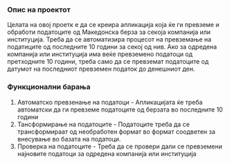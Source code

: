 ### Опис на проектот
Целата на овој проетк е да се креира апликација која ќе ги превземе и обработи податоците од Македонска берза за секоја компанија или институција. Треба да се автоматизира процесот на превземање на податиците од последните 10 години за секој од нив. Ако за одредена компанија или институција има веќе превземено податоци од претходните 10 години, треба само да се превземат податоците од датумот на последниот превземен податок до денешниот ден.
### Функционални барања
1. Автоматско превзенање на податоци - Апликацијата ќе треба автоматски да ги превземе податоците од берзата во последните 10 години
2. Тансформирање на податоците - Податоците треба да се трансформираат од необработен формат во формат соодветен за внесување во базата на податоци.
3. Проверка на податоците - Треба да се провери дали се превземени најновите податоци за одредена компанија или институција
